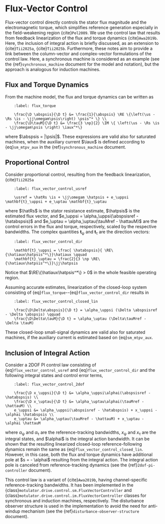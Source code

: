 # Flux-Vector Control

Flux-vector control directly controls the stator flux magnitude and the electromagnetic torque, which simplifies reference generation especially in the field-weakening region {cite}`Pel2009`. We use the control law that results from feedback linearization of the flux and torque dynamics {cite}`Awa2019b`. Here, the inclusion of integral action is briefly discussed, as an extension to {cite}`Tii2025a`, {cite}`Tii2025b`. Furthermore, these notes aim to provide a link between the column-vector and complex-vector formulations of the control law. Here, a synchronous machine is considered as an example (see the {ref}`synchronous_machine` document for the model and notation), but the approach is analogous for induction machines.

## Flux and Torque Dynamics

From the machine model, the flux and torque dynamics can be written as

```{math}
    :label: flux_torque

    \frac{\D \abspsis}{\D t} &= \frac{1}{\abspsis} \RE \{\left(\us - \Rs \is - \jj\omegam\psis\right) \psis^* \} \\
    \frac{\D\tauM}{\D t} &= \frac{3 \np}{2} \IM \{ \left(\us - \Rs \is - \jj\omegam\psis \right) \iaux^*\}
```

where $\abspsis = |\psis|$. These expressions are valid also for saturated machines, when the auxiliary current $\iaux$ is defined according to {eq}`sm_mtpv_aux` in the {ref}`synchronous_machine` document.

## Proportional Control

Consider proportional control, resulting from the feedback linearization, {cite}`Tii2025a`

```{math}
    :label: flux_vector_control_usref

    \usref = \hatRs \is + \jj\omegam \hatpsis + e_\uppsi \mathbf{t}_\uppsi + e_\uptau \mathbf{t}_\uptau
```

where $\hatRs$ is the stator resistance estimate, $\hatpsis$ is the estimated flux vector, and $e_\uppsi = \alpha_\uppsi(\abspsisref - \hatabspsis)$ and $e_\uptau = \alpha_\uptau(\tauMref - \hattauM)$ are the control errors in the flux and torque, respectively, scaled by the respective bandwidths. The complex quantities $\mathbf{t}_\uppsi$ and $\mathbf{t}_\uptau$ are the direction vectors:

```{math}
    :label: flux_vector_control_dir

    \mathbf{t}_\uppsi = \frac{ \hatabspsis}{ \RE\{\hatiaux\hatpsis^*\}}\hatiaux \qquad
    \mathbf{t}_\uptau = \frac{2}{3 \np \RE\{\hatiaux\hatpsis^*\}}\jj\hatpsis
```

Notice that $\RE\{\hatiaux\hatpsis^*\} > 0$ in the whole feasible operating region.

Assuming accurate estimates, linearization of the closed-loop system consisting of {eq}`flux_torque`--{eq}`flux_vector_control_dir` results in

```{math}
    :label: flux_vector_control_closed_lin

    \frac{\D\Delta\abspsis}{\D t} = \alpha_\uppsi (\Delta \abspsisref - \Delta \abspsis) \qquad
    \frac{\D\Delta\tauM}{\D t} = \alpha_\uptau (\Delta\tauMref - \Delta \tauM)
```

These closed-loop small-signal dynamics are valid also for saturated machines, if the auxiliary current is estimated based on {eq}`sm_mtpv_aux`.

## Inclusion of Integral Action

Consider a 2DOF PI control law consisting of {eq}`flux_vector_control_usref` and {eq}`flux_vector_control_dir` and the following integral states and control error terms,

```{math}
    :label: flux_vector_control_2dof

    \frac{\D x_\uppsi}{\D t} &= \alpha_\uppsi\alphai(\abspsisref - \hatabspsis) \\
    \frac{\D x_\uptau}{\D t} &= \alpha_\uptau\alphai(\tauMref - \hattauM) \\
    e_\uppsi &= \alpha_\uppsi(\abspsisref - \hatabspsis) + x_\uppsi - \alphai \hatabspsis \\
    e_\uptau &= \alpha_\uptau(\tauMref - \hattauM) + x_\uptau - \alphai \hattauM
```

where $\alpha_\uppsi$ and $\alpha_\uptau$ are the reference-tracking bandwidths, $x_\uppsi$ and $x_\uptau$ are the integral states, and $\alphai$ is the integral action bandwidth. It can be shown that the resulting linearized closed-loop reference-following dynamics remain the same as  {eq}`flux_vector_control_closed_lin`. However, in this case, both the flux and torque dynamics have additional pole at $s = - \alphai$ resulting from the integral action. The integral action pole is canceled from reference-tracking dynamics (see the {ref}`2dof-pi-controller` document).

This control law is a variant of {cite}`Awa2019b`, having channel-specific reference-tracking bandwidths. It has been implemented in the {class}`motulator.drive.control.sm.FluxVectorController` and {class}`motulator.drive.control.im.FluxVectorController` classes for synchronous and induction machines, respectively. The disturbance observer structure is used in the implementation to avoid the need for anti-windup mechanism (see the {ref}`disturbance-observer-structure` document).
